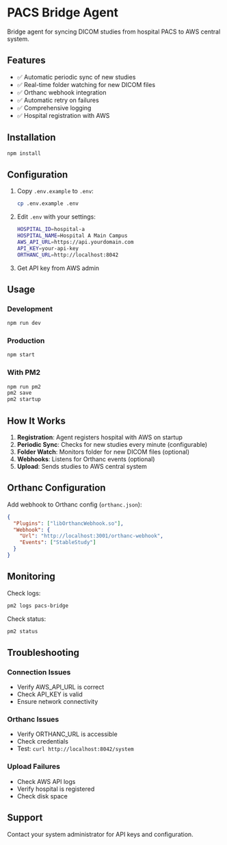 # PACS Bridge Agent

Bridge agent for syncing DICOM studies from hospital PACS to AWS central system.

## Features

- ✅ Automatic periodic sync of new studies
- ✅ Real-time folder watching for new DICOM files
- ✅ Orthanc webhook integration
- ✅ Automatic retry on failures
- ✅ Comprehensive logging
- ✅ Hospital registration with AWS

## Installation

```bash
npm install
```

## Configuration

1. Copy `.env.example` to `.env`:
   ```bash
   cp .env.example .env
   ```

2. Edit `.env` with your settings:
   ```bash
   HOSPITAL_ID=hospital-a
   HOSPITAL_NAME=Hospital A Main Campus
   AWS_API_URL=https://api.yourdomain.com
   API_KEY=your-api-key
   ORTHANC_URL=http://localhost:8042
   ```

3. Get API key from AWS admin

## Usage

### Development
```bash
npm run dev
```

### Production
```bash
npm start
```

### With PM2
```bash
npm run pm2
pm2 save
pm2 startup
```

## How It Works

1. **Registration**: Agent registers hospital with AWS on startup
2. **Periodic Sync**: Checks for new studies every minute (configurable)
3. **Folder Watch**: Monitors folder for new DICOM files (optional)
4. **Webhooks**: Listens for Orthanc events (optional)
5. **Upload**: Sends studies to AWS central system

## Orthanc Configuration

Add webhook to Orthanc config (`orthanc.json`):

```json
{
  "Plugins": ["libOrthancWebhook.so"],
  "Webhook": {
    "Url": "http://localhost:3001/orthanc-webhook",
    "Events": ["StableStudy"]
  }
}
```

## Monitoring

Check logs:
```bash
pm2 logs pacs-bridge
```

Check status:
```bash
pm2 status
```

## Troubleshooting

### Connection Issues
- Verify AWS_API_URL is correct
- Check API_KEY is valid
- Ensure network connectivity

### Orthanc Issues
- Verify ORTHANC_URL is accessible
- Check credentials
- Test: `curl http://localhost:8042/system`

### Upload Failures
- Check AWS API logs
- Verify hospital is registered
- Check disk space

## Support

Contact your system administrator for API keys and configuration.

